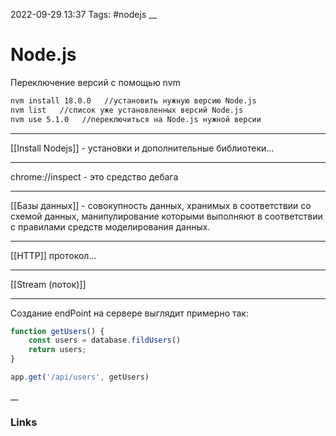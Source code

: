 2022-09-29 13:37
Tags: #nodejs
__
# Node.js

Переключение версий с помощью nvm
```bash
nvm install 18.0.0   //установить нужную версию Node.js
nvm list   //список уже установленных версий Node.js
nvm use 5.1.0   //переключиться на Node.js нужной версии
```

---
[[Install Nodejs]] - установки и дополнительные библиотеки...

---

chrome://inspect - это средство дебага

---

[[Базы данных]] - совокупность данных, хранимых в соответствии со схемой данных, манипулирование которыми выполняют в соответствии с правилами средств моделирования данных.

---

[[HTTP]] протокол...

---

[[Stream (поток)]]

---
Создание endPoint на сервере выглядит примерно так:
```js
function getUsers() {
	const users = database.fildUsers()
	return users;
}

app.get('/api/users', getUsers)
```

__
### Links

